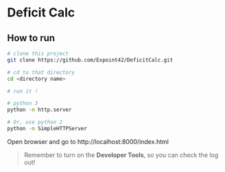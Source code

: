 # Deficit Calc

## How to run

```bash
# clone this project
git clone https://github.com/Expoint42/DeficitCalc.git

# cd to that directory
cd <directory name>

# run it !

# python 3
python -m http.server

# Or, use python 2
python -m SimpleHTTPServer
```

Open browser and go to http://localhost:8000/index.html

> Remember to turn on the **Developer Tools**, so you can check the log out!